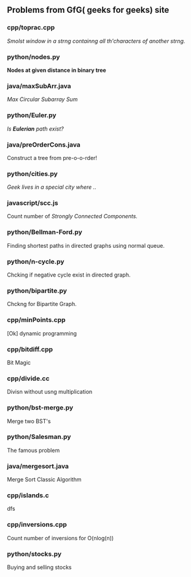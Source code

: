 ## Problems from GfG( geeks for geeks) site

### cpp/toprac.cpp
*Smolst window in a strng containng all th'characters of another strng.*
### python/nodes.py
**Nodes at given distance in binary tree**
### java/maxSubArr.java
*Max Circular Subarray Sum*
### python/Euler.py
*Is **Eulerian** path exist?*
### java/preOrderCons.java
Construct a tree from pre-o-o-rder!
### python/cities.py
*Geek lives in a special city where ..*
### javascript/scc.js
Count number of *Strongly Connected Components.*
### python/Bellman-Ford.py
Finding shortest paths in directed graphs using normal queue.
### python/n-cycle.py
Chcking if negative cycle exist in directed graph.
### python/bipartite.py
Chckng for Bipartite Graph.
### cpp/minPoints.cpp
[Ok] dynamic programming
### cpp/bitdiff.cpp
Bit Magic
### cpp/divide.cc
Divisn without usng multiplication
### python/bst-merge.py
Merge two BST's
### python/Salesman.py
The famous problem
### java/mergesort.java
Merge Sort Classic Algorithm
### cpp/islands.c
dfs
### cpp/inversions.cpp
Count number of inversions for O(nlog(n))
### python/stocks.py
Buying and selling stocks
